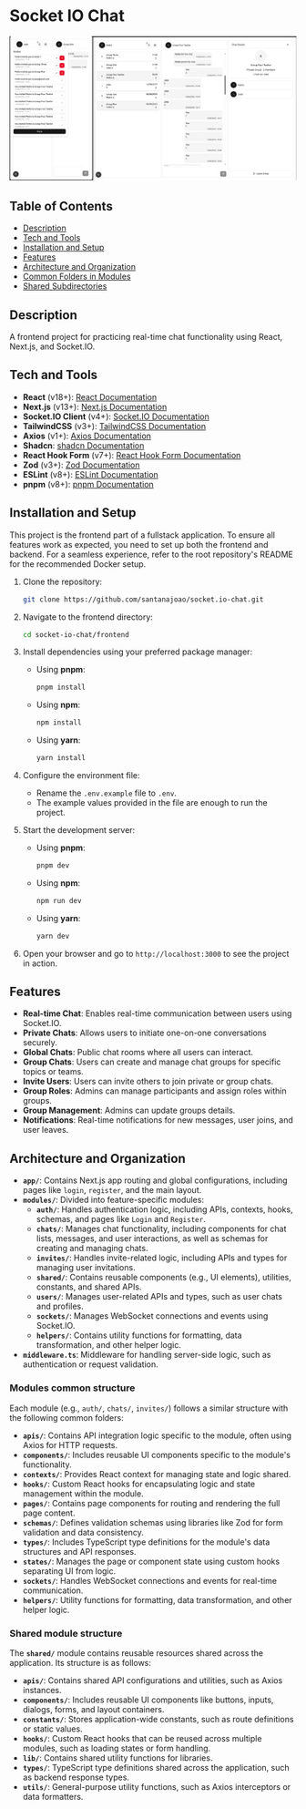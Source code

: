 # Socket IO Chat

![Project Banner](docs/images/socket-io-chat-screenshot.png)

## Table of Contents
- [Description](#description)
- [Tech and Tools](#tech-and-tools)
- [Installation and Setup](#installation-and-setup)
- [Features](#features)
- [Architecture and Organization](#architecture-and-organization)
- [Common Folders in Modules](#common-folders-in-modules)
- [Shared Subdirectories](#shared-subdirectories)

## Description
A frontend project for practicing real-time chat functionality using React, Next.js, and Socket.IO.

## Tech and Tools
- **React** (v18+): [React Documentation](https://react.dev/)
- **Next.js** (v13+): [Next.js Documentation](https://nextjs.org/)
- **Socket.IO Client** (v4+): [Socket.IO Documentation](https://socket.io/)
- **TailwindCSS** (v3+): [TailwindCSS Documentation](https://tailwindcss.com/)
- **Axios** (v1+): [Axios Documentation](https://axios-http.com/)
- **Shadcn**: [shadcn Documentation](https://ui.shadcn.com/)
- **React Hook Form** (v7+): [React Hook Form Documentation](https://react-hook-form.com/)
- **Zod** (v3+): [Zod Documentation](https://zod.dev/)
- **ESLint** (v8+): [ESLint Documentation](https://eslint.org/)
- **pnpm** (v8+): [pnpm Documentation](https://pnpm.io/)

## Installation and Setup
This project is the frontend part of a fullstack application. To ensure all features work as expected, you need to set up both the frontend and backend. For a seamless experience, refer to the root repository's README for the recommended Docker setup.

1. Clone the repository:
   ```bash
   git clone https://github.com/santanajoao/socket.io-chat.git
   ```

2. Navigate to the frontend directory:
   ```bash
   cd socket-io-chat/frontend
   ```

3. Install dependencies using your preferred package manager:
   - Using **pnpm**:
     ```bash
     pnpm install
     ```
   - Using **npm**:
     ```bash
     npm install
     ```
   - Using **yarn**:
     ```bash
     yarn install
     ```

4. Configure the environment file:
   - Rename the `.env.example` file to `.env`.
   - The example values provided in the file are enough to run the project.

5. Start the development server:
   - Using **pnpm**:
     ```bash
     pnpm dev
     ```
   - Using **npm**:
     ```bash
     npm run dev
     ```
   - Using **yarn**:
     ```bash
     yarn dev
     ```

6. Open your browser and go to `http://localhost:3000` to see the project in action.

## Features
- **Real-time Chat**: Enables real-time communication between users using Socket.IO.
- **Private Chats**: Allows users to initiate one-on-one conversations securely.
- **Global Chats**: Public chat rooms where all users can interact.
- **Group Chats**: Users can create and manage chat groups for specific topics or teams.
- **Invite Users**: Users can invite others to join private or group chats.
- **Group Roles**: Admins can manage participants and assign roles within groups.
- **Group Management**: Admins can update groups details.
- **Notifications**: Real-time notifications for new messages, user joins, and user leaves.

## Architecture and Organization

- **`app/`**: Contains Next.js app routing and global configurations, including pages like `login`, `register`, and the main layout.
- **`modules/`**: Divided into feature-specific modules:
  - **`auth/`**: Handles authentication logic, including APIs, contexts, hooks, schemas, and pages like `Login` and `Register`.
  - **`chats/`**: Manages chat functionality, including components for chat lists, messages, and user interactions, as well as schemas for creating and managing chats.
  - **`invites/`**: Handles invite-related logic, including APIs and types for managing user invitations.
  - **`shared/`**: Contains reusable components (e.g., UI elements), utilities, constants, and shared APIs.
  - **`users/`**: Manages user-related APIs and types, such as user chats and profiles.
  - **`sockets/`**: Manages WebSocket connections and events using Socket.IO.
  - **`helpers/`**: Contains utility functions for formatting, data transformation, and other helper logic.
- **`middleware.ts`**: Middleware for handling server-side logic, such as authentication or request validation.

### Modules common structure
Each module (e.g., `auth/`, `chats/`, `invites/`) follows a similar structure with the following common folders:

- **`apis/`**: Contains API integration logic specific to the module, often using Axios for HTTP requests.
- **`components/`**: Includes reusable UI components specific to the module's functionality.
- **`contexts/`**: Provides React context for managing state and logic shared.
- **`hooks/`**: Custom React hooks for encapsulating logic and state management within the module.
- **`pages/`**: Contains page components for routing and rendering the full page content.
- **`schemas/`**: Defines validation schemas using libraries like Zod for form validation and data consistency.
- **`types/`**: Includes TypeScript type definitions for the module's data structures and API responses.
- **`states/`**: Manages the page or component state using custom hooks separating UI from logic.
- **`sockets/`**: Handles WebSocket connections and events for real-time communication.
- **`helpers/`**: Utility functions for formatting, data transformation, and other helper logic.

### Shared module structure
The **`shared/`** module contains reusable resources shared across the application. Its structure is as follows:

- **`apis/`**: Contains shared API configurations and utilities, such as Axios instances.
- **`components/`**: Includes reusable UI components like buttons, inputs, dialogs, forms, and layout containers.
- **`constants/`**: Stores application-wide constants, such as route definitions or static values.
- **`hooks/`**: Custom React hooks that can be reused across multiple modules, such as loading states or form handling.
- **`lib/`**: Contains shared utility functions for libraries.
- **`types/`**: TypeScript type definitions shared across the application, such as backend response types.
- **`utils/`**: General-purpose utility functions, such as Axios interceptors or data formatters.
